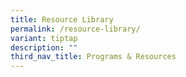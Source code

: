 ```yaml
---
title: Resource Library
permalink: /resource-library/
variant: tiptap
description: ""
third_nav_title: Programs & Resources
---
```

